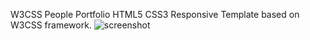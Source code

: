 W3CSS People Portfolio HTML5 CSS3 Responsive Template based on  W3CSS framework.
![screenshot](images/w3css-people-portfolio-screenshot.jpg)
